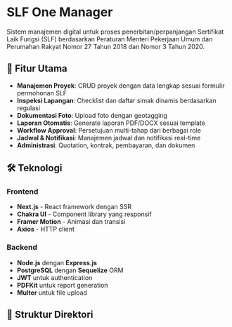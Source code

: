 # SLF One Manager

Sistem manajemen digital untuk proses penerbitan/perpanjangan Sertifikat Laik Fungsi (SLF) berdasarkan Peraturan Menteri Pekerjaan Umum dan Perumahan Rakyat Nomor 27 Tahun 2018 dan Nomor 3 Tahun 2020.

## 🚀 Fitur Utama

- **Manajemen Proyek**: CRUD proyek dengan data lengkap sesuai formulir permohonan SLF
- **Inspeksi Lapangan**: Checklist dan daftar simak dinamis berdasarkan regulasi
- **Dokumentasi Foto**: Upload foto dengan geotagging
- **Laporan Otomatis**: Generate laporan PDF/DOCX sesuai template
- **Workflow Approval**: Persetujuan multi-tahap dari berbagai role
- **Jadwal & Notifikasi**: Manajemen jadwal dan notifikasi real-time
- **Administrasi**: Quotation, kontrak, pembayaran, dan dokumen

## 🛠️ Teknologi

### Frontend
- **Next.js** - React framework dengan SSR
- **Chakra UI** - Component library yang responsif
- **Framer Motion** - Animasi dan transisi
- **Axios** - HTTP client

### Backend
- **Node.js** dengan **Express.js**
- **PostgreSQL** dengan **Sequelize** ORM
- **JWT** untuk authentication
- **PDFKit** untuk report generation
- **Multer** untuk file upload

## 📁 Struktur Direktori
